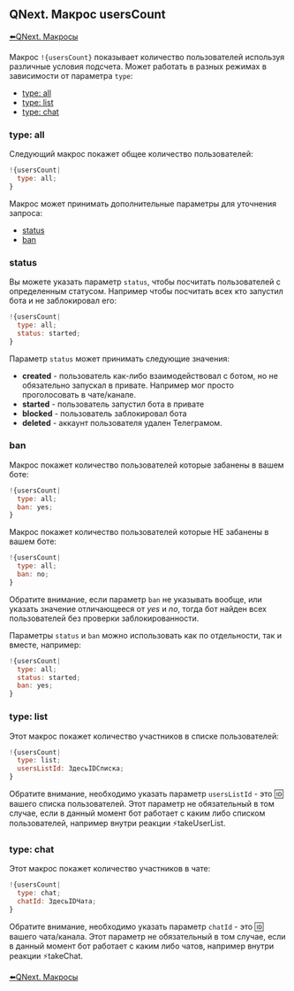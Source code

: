 ## QNext. Макрос usersCount

[⬅️QNext. Макросы](/docs-test/_export/macros)



Макрос `!{usersCount}` показывает количество пользователей используя различные условия подсчета. Может работать в разных режимах в зависимости от параметра `type`:
* [type: all](#type:-all)
* [type: list](#type:-list)
* [type: chat](#type:-chat)
### type: all

Следующий макрос покажет общее количество пользователей:
```js 
!{usersCount|
  type: all;
}
```

Макрос может принимать дополнительные параметры для уточнения запроса:
* [status](#status)
* [ban](#ban)
### status

Вы можете указать параметр `status`,  чтобы посчитать пользователей с определенным статусом. Например чтобы посчитать всех кто запустил бота и не заблокировал его:
```js 
!{usersCount|
  type: all;
  status: started;
}
```

Параметр `status` может принимать следующие значения:
* **created** - пользователь как-либо взаимодействовал с ботом, но не обязательно запускал в привате. Например мог просто проголосовать в чате/канале.
* **started** - пользователь запустил бота в привате
* **blocked** - пользователь заблокировал бота
* **deleted** - аккаунт пользователя удален Телеграмом.
### ban

Макрос покажет количество пользователей которые забанены в вашем боте:
```js 
!{usersCount|
  type: all;
  ban: yes;
}
```

Макрос покажет количество пользователей которые НЕ забанены в вашем боте:
```js 
!{usersCount|
  type: all;
  ban: no;
}
```

Обратите внимание, если параметр `ban` не указывать вообще, или указать значение отличающееся от _yes_ и _no_, тогда бот найден всех пользователей без проверки заблокированности. 

Параметры `status` и `ban` можно использовать как по отдельности, так и вместе, например:
```js 
!{usersCount|
  type: all;
  status: started;
  ban: yes;
}
```


### type: list

Этот макрос покажет количество участников в списке пользователей:
```js 
!{usersCount|
  type: list;
  usersListId: ЗдесьIDСписка;
}
```

Обратите внимание, необходимо указать параметр `usersListId` - это 🆔 вашего списка пользователей. Этот параметр не обязательный в том случае, если в данный момент бот работает с каким либо списком пользователей, например внутри реакции ⚡️takeUserList.


### type: chat

Этот макрос покажет количество участников в чате:
```js 
!{usersCount|
  type: chat;
  chatId: ЗдесьIDЧата;
}
```

Обратите внимание, необходимо указать параметр `chatId` - это 🆔 вашего чата/канала. Этот параметр не обязательный в том случае, если в данный момент бот работает с каким либо чатов, например внутри реакции ⚡️takeChat.



[⬅️QNext. Макросы](/docs-test/_export/macros)
  
